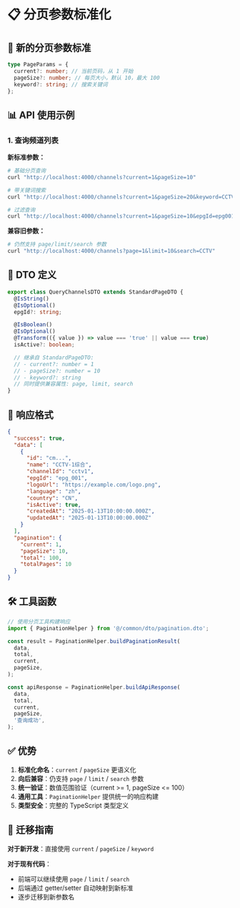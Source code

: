 # 📋 分页参数标准化

## 🎯 新的分页参数标准

```typescript
type PageParams = {
  current?: number; // 当前页码，从 1 开始
  pageSize?: number; // 每页大小，默认 10，最大 100
  keyword?: string; // 搜索关键词
};
```

## 📊 API 使用示例

### 1. 查询频道列表

**新标准参数：**

```bash
# 基础分页查询
curl "http://localhost:4000/channels?current=1&pageSize=10"

# 带关键词搜索
curl "http://localhost:4000/channels?current=1&pageSize=20&keyword=CCTV"

# 过滤查询
curl "http://localhost:4000/channels?current=1&pageSize=10&epgId=epg001&isActive=true"
```

**兼容旧参数：**

```bash
# 仍然支持 page/limit/search 参数
curl "http://localhost:4000/channels?page=1&limit=10&search=CCTV"
```

## 📝 DTO 定义

```typescript
export class QueryChannelsDTO extends StandardPageDTO {
  @IsString()
  @IsOptional()
  epgId?: string;

  @IsBoolean()
  @IsOptional()
  @Transform(({ value }) => value === 'true' || value === true)
  isActive?: boolean;

  // 继承自 StandardPageDTO:
  // - current?: number = 1
  // - pageSize?: number = 10
  // - keyword?: string
  // 同时提供兼容属性: page, limit, search
}
```

## 🔄 响应格式

```json
{
  "success": true,
  "data": [
    {
      "id": "cm...",
      "name": "CCTV-1综合",
      "channelId": "cctv1",
      "epgId": "epg_001",
      "logoUrl": "https://example.com/logo.png",
      "language": "zh",
      "country": "CN",
      "isActive": true,
      "createdAt": "2025-01-13T10:00:00.000Z",
      "updatedAt": "2025-01-13T10:00:00.000Z"
    }
  ],
  "pagination": {
    "current": 1,
    "pageSize": 10,
    "total": 100,
    "totalPages": 10
  }
}
```

## 🛠️ 工具函数

```typescript
// 使用分页工具构建响应
import { PaginationHelper } from '@/common/dto/pagination.dto';

const result = PaginationHelper.buildPaginationResult(
  data,
  total,
  current,
  pageSize,
);

const apiResponse = PaginationHelper.buildApiResponse(
  data,
  total,
  current,
  pageSize,
  '查询成功',
);
```

## ✅ 优势

1. **标准化命名**：`current` / `pageSize` 更语义化
2. **向后兼容**：仍支持 `page` / `limit` / `search` 参数
3. **统一验证**：数值范围验证（current >= 1, pageSize <= 100）
4. **通用工具**：`PaginationHelper` 提供统一的响应构建
5. **类型安全**：完整的 TypeScript 类型定义

## 🔧 迁移指南

**对于新开发**：直接使用 `current` / `pageSize` / `keyword`

**对于现有代码**：

- 前端可以继续使用 `page` / `limit` / `search`
- 后端通过 getter/setter 自动映射到新标准
- 逐步迁移到新参数名
